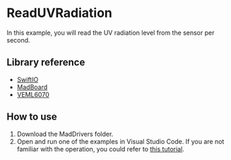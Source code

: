 # ReadUVRadiation

In this example, you will read the UV radiation level from the sensor per second.

## Library reference

* [SwiftIO](https://github.com/madmachineio/SwiftIO)
* [MadBoard](https://github.com/madmachineio/MadBoards)
* [VEML6070](https://github.com/madmachineio/MadDrivers/tree/main/Sources/VEML6070/VEML6070.swift)


## How to use

1. Download the MadDrivers folder.
2. Open and run one of the examples in Visual Studio Code. If you are not familiar with the operation, you could refer to [this tutorial](https://docs.madmachine.io/overview/advanced/run-example).
 